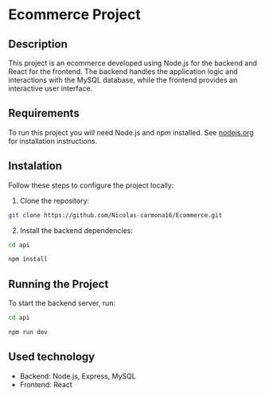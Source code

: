 # Ecommerce Project

## Description

This project is an ecommerce developed using Node.js for the backend and React for the frontend. The backend handles the application logic and interactions with the MySQL database, while the frontend provides an interactive user interface.

## Requirements

To run this project you will need Node.js and npm installed. See [nodejs.org](https://nodejs.org) for installation instructions.

## Instalation

Follow these steps to configure the project locally:

1. Clone the repository:
```bash
git clone https://github.com/Nicolas-carmona16/Ecommerce.git
```
2. Install the backend dependencies:
```bash
cd api
```
```bash
npm install
```

## Running the Project

To start the backend server, run:
```bash
cd api
```
```bash
npm run dev
```

## Used technology

- Backend: Node.js, Express, MySQL
- Frontend: React